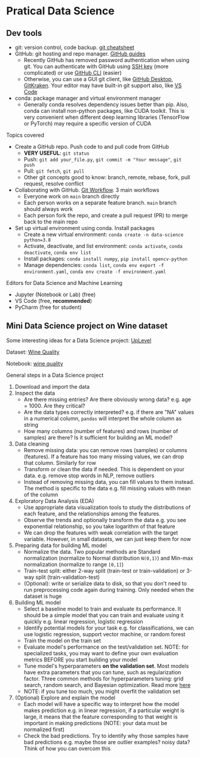 # Pratical Data Science

## Dev tools

- git: version control, code backup. [git cheatsheet](https://education.github.com/git-cheat-sheet-education.pdf)
- GitHub: git hosting and repo manager. [GitHub guides](https://guides.github.com/)
  - Recently GitHub has removed password authentication when using git. You can authenticate with GitHub using [SSH key](https://docs.github.com/en/github/authenticating-to-github/connecting-to-github-with-ssh) (more complicated) or use [GitHub CLI](https://cli.github.com/) (easier)
  - Otherwise, you can use a GUI git client, like [GitHub Desktop](https://desktop.github.com/), [GitKraken](https://www.gitkraken.com/). Your editor may have built-in git support also, like [VS Code](https://code.visualstudio.com/docs/editor/github)
- conda: package manager and virtual environment manager
  - Generally conda resolves dependency issues better than pip. Also, conda can install non-python packages, like CUDA toolkit. This is very convenient when different deep learning libraries (TensorFlow or PyTorch) may require a specific version of CUDA

Topics covered

- Create a GitHub repo. Push code to and pull code from GitHub
  - **VERY USEFUL**: `git status`
  - Push: `git add your_file.py`, `git commit -m "Your message"`, `git push`
  - Pull: `git fetch`, `git pull`
  - Other git concepts good to know: branch, remote, rebase, fork, pull request, resolve conflict
- Collaborating with GitHub. [Git Workflow](https://www.atlassian.com/git/tutorials/comparing-workflows). 3 main workflows
  - Everyone work on `main` branch directly
  - Each person works on a separate feature branch. `main` branch should always work
  - Each person fork the repo, and create a pull request (PR) to merge back to the main repo
- Set up virtual environment using conda. Install packages
  - Create a new virtual environment: `conda create -n data-science python=3.8`
  - Activate, deactivate, and list environment: `conda activate`, `conda deactivate`, `conda env list`
  - Install packages: `conda install numpy`, `pip install opencv-python`
  - Manage dependencies: `conda list`, `conda env export -f environment.yaml`, `conda env create -f environment.yaml`

Editors for Data Science and Machine Learning

- Jupyter (Notebook or Lab) (free)
- VS Code (free, **recommended**)
- PyCharm (free for student)

## Mini Data Science project on Wine dataset

Some interesting ideas for a Data Science project: [UpLevel](https://dataprojects.uplevel.work/store)

Dataset: [Wine Quality](https://archive.ics.uci.edu/ml/datasets/Wine+Quality)

Notebook: [wine quality](wine_quality.ipynb)

General steps in a Data Science project

1. Download and import the data
2. Inspect the data
    - Are there missing entries? Are there obviously wrong data? e.g. age = 1000. Are they critical?
    - Are the data types correctly interpreted? e.g. if there are "NA" values in a numerical column, `pandas` will interpret the whole column as string
    - How many columns (number of features) and rows (number of samples) are there? Is it sufficient for building an ML model?
3. Data cleaning
    - Remove missing data: you can remove rows (samples) or columns (features). If a feature has too many missing values, we can drop that column. Similarly for row
    - Transform or clean the data if needed. This is dependent on your data. e.g. remove stop words in NLP, remove outliers
    - Instead of removing missing data, you can fill values to them instead. The method is specific to the data e.g. fill missing values with mean of the column
4. Exploratory Data Analysis (EDA)
    - Use appropriate data visualization tools to study the distributions of each feature, and the relationships among the features.
    - Observe the trends and optionally transform the data e.g. you see exponential relationship, so you take logarithm of that feature
    - We can drop the features with weak correlation with the target variable. However, in small datasets, we can just keep them for now 
5. Preparing data for building ML model
    - Normalize the data. Two popular methods are Standard normalization (normalize to Normal distribution `N(0,1)`) and Min-max normalization (normalize to range `[0,1]`)
    - Train-test split: either 2-way split (train-test or train-validation) or 3-way split (train-validation-test)
    - (Optional): write or serialize data to disk, so that you don't need to run preprocessing code again during training. Only needed when the dataset is huge
6. Building ML model
    - Select a baseline model to train and evaluate its performance. It should be a simple model that you can train and evaluate using it quickly e.g. linear regression, logistic regression
    - Identify potential models for your task e.g. for classifications, we can use logistic regression, support vector machine, or random forest
    - Train the model on the train set
    - Evaluate model's performance on the test/validation set. NOTE: for specialized tasks, you may want to define your own evaluation metrics BEFORE you start building your model
    - Tune model's hyperparameters **on the validation set**. Most models have extra parameters that you can tune, such as regularization factor. Three common methods for hyperparameters tuning: grid search, random search, and Bayesian optimization. Read more [here](https://neptune.ai/blog/hyperparameter-tuning-in-python-a-complete-guide-2020)
    - NOTE: if you tune too much, you might overfit the validation set
7. (Optional) Explore and explain the model
    - Each model will have a specific way to interpret how the model makes prediction e.g. in linear regression, if a particular weight is large, it means that the feature corresponding to that weight is important in making predictions (NOTE: your data must be normalized first)
    - Check the bad predictions. Try to identify why those samples have bad predictions e.g. maybe those are outlier examples? noisy data? Think of how you can overcom this
